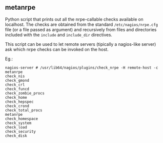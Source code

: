 ## metanrpe

Python script that prints out all the nrpe-callable checks available
on localhost. The checks are obtained from the standard
`/etc/nagios/nrpe.cfg` file (or a file passed as argument) and
recursively from files and directories included with the
`include` and `include_dir` directives.

This script can be used to let remote servers (tipically a
nagios-like server) ask which nrpe checks can be invoked on the host.

Eg.:

	nagios-server # /usr/lib64/nagios/plugins/check_nrpe -H remote-host -c metanrpe
	check_nis
	check_gmond
	check_crl
	check_funcd
	check_zombie_procs
	check_home
	check_hepspec
	check_crond
	check_total_procs
	metanrpe
	check_homespace
	check_system
	check_load
	check_security
	check_disk

